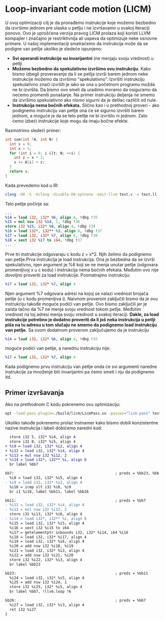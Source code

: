 # Loop-invariant code motion (LICM)
U ovoj optimizaciji cilj je da pronađemo instrukcije koje možemo bezbedno da izvršimo jednom pre ulaska u petlju i ne izvršavamo u svakoj iteraciji ponovo. Ovo je uprošćena verzija pravog LICM prolaza koji koristi LLVM kompajler i značajno je restriktivnija ali uspeva da optimizuje neke osnovne primere. U našoj implementaciji smatraćemo da instrukcija može da se podigne van petlje ukoliko je sledeće ispunjeno:
- **Svi operandi instrukcije su invarijantni** (ne menjaju svoju vrednost) u petlji
- **Možemo bezbedno da spekulativno izvršimo ovu instrukciju.** Kako bismo izbegli proveravanje da li se petlja izvrši barem jednom neke instrukcije možemo da izvršimo "spekulativno". Izvršiti instrukciju spekulativno znači izvršiti je iako se ona u početnom programu možda ne bi izvršila. Da bismo ovo smeli da uradimo moramo da osiguramo da nećemo promeniti ponašanje. Na primer instrukciju deljenja ne smemo da izvršimo spekulativno ako nismo sigurni da je delilac različit od nule.
- **Instrukcija nema bočnih efekata.** Slično kao i u prethodnoj proveri - ako podignemo instrukciju van petlje ona će se sigurno izvršiti barem jednom, a moguće je da se telo petlje ne bi izvršilo ni jednom. Zato ćemo izbeći instrukcije koje mogu da imaju bočne efekte.

Razmotrimo sledeći primer:
```c
int sum(int *A, int N) {
  int s = 0;
  int x = 5;
  for (int i = 0; i &lt; N; ++i) {
    int z = x * 2;
    s += A[i] + z;
  }
  return s;
}
```
Kada prevedemo kod u IR: 
```sh
clang -O0 -S -Xclang -disable-O0-optnone -emit-llvm test.c -o test.ll
```
Telo petlje počinje sa:
```llvm
...
%14 = load i32, i32* %6, align 4, !dbg !35
%15 = mul nsw i32 %14, 2, !dbg !36
store i32 %15, i32* %8, align 4, !dbg !34
%16 = load i32*, i32** %3, align 8, !dbg !37
%17 = load i32, i32* %7, align 4, !dbg !38
%18 = sext i32 %17 to i64, !dbg !37
...
```
Prve tri instrukcije odgovaraju c kodu z = x*2. Njih želimo da podignemo van petlje.Prva instrukcija je load instrukcija. Ona je bezbedna da se izvrši spekulativno, njen argument je %6 koji se ne menja unutar petlje (odgovara promenljivoj x u c kodu) i instrukcija nema bočnih efekata. Međutim ovo nije dovoljno proveriti za load instrukcije.
Posmatrajmo instrukciju:
```llvm
%17 = load i32, i32* %7, align 4
```
Njen argument %7 odgovara adresi na kojoj se nalazi vrednost brojača petlje (u c kodu promenljiva i). Naivnom proverom zaključili bismo da je ovu instrukciju takođe moguće podići van petlje. Ovo bismo zaključili jer je zaista tačno da %7 ne menja svoju vrednost tokom petlje. Međutim vrednost na toj adresi menja svoju vrednost u svakoj iteraciji. **Dakle, za load instrukcije potrebno je dodatno proveriti da li još neka instrukcija u petlji piše na tu adresu u tom slučaju ne smemo da podignemo load instrukciju van petlje.**
Sa ovom dodatnom proverom zaključujemo da je instrukciju
```llvm
%14 = load i32, i32* %6, align 4, !dbg !35
```
moguće podići van petlje, a narednu instrukciju nije:
```llvm
%17 = load i32, i32* %7, align 4
```
Kada podignemo prvu instrukciju van petlje onda će svi argumenti naredne instrukcije za množenje biti invarijantni pa ćemo smeti i nju da podignemo itd.
## Primer izvršavanja
Ako na prethodnom C kodu pokrenemo ovu optimizaciju:
```sh
opt -load-pass-plugin=./build/licm/LicmPass.so -passes="licm-pass" test.ll -S -o out.ll
```
Ukoliko takođe pokrenemo prolaz instnamer kako bismo dobili konzistentne nazive instrukcija i labeli dobićemo naredni kod:
```diff
  store i32 5, i32* %i4, align 4
  store i32 0, i32* %i5, align 4
+ %i9 = load i32, i32* %i2, align 4
+ %i12 = load i32, i32* %i4, align 4
+ %i13 = mul nsw i32 %i12, 2
+ %i14 = load i32*, i32** %i, align 8
  br label %bb7

bb7:                                              ; preds = %bb23, %bb
  %i8 = load i32, i32* %i5, align 4
- %i9 = load i32, i32* %i2, align 4
  %i10 = icmp slt i32 %i8, %i9
  br i1 %i10, label %bb11, label %bb26

bb11:                                             ; preds = %bb7
- %i12 = load i32, i32* %i4, align 4
- %i13 = mul nsw i32 %i12, 2
  store i32 %i13, i32* %i6, align 4
- %i14 = load i32*, i32** %i, align 8
  %i15 = load i32, i32* %i5, align 4
  %i16 = sext i32 %i15 to i64
  %i17 = getelementptr inbounds i32, i32* %i14, i64 %i16
  %i18 = load i32, i32* %i17, align 4
  %i19 = load i32, i32* %i6, align 4
  %i20 = add nsw i32 %i18, %i19
  %i21 = load i32, i32* %i3, align 4
  %i22 = add nsw i32 %i21, %i20
  store i32 %i22, i32* %i3, align 4
  br label %bb23

bb23:                                             ; preds = %bb11
  %i24 = load i32, i32* %i5, align 4
  %i25 = add nsw i32 %i24, 1
  store i32 %i25, i32* %i5, align 4
  br label %bb7, !llvm.loop !6

bb26:                                             ; preds = %bb7
  %i27 = load i32, i32* %i3, align 4
  ret i32 %i27
}
```